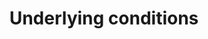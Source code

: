 ---
banner:
  content: If you think you have been exposed to COVID-19 and develop a fever and
    symptoms, such as cough or difficulty breathing, call your healthcare provider
    for medical advice.
  display: false
  heading: Call your doctor
layout: category
name: underlying-conditions
owner: CDC
questions:
- who-is-at-higher-risk-for-serious-illness-from-covid-19
- are-people-with-disabilities-at-higher-risk
- i-am-pregnant-what-are-the-risks
- are-there-any-medications-i-should-avoid
- how-were-the-underlying-conditions-selected
- what-about-underlying-medical-conditions-that-are-not-included-on-this-list
- what-does-more-sever-illness-mean
- what-does-well-controlled-mean
title: Underlying conditions
---